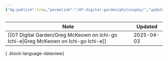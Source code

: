 ```yaml
---
{"dg-publish":true,"permalink":"/07-digital-garden/philosophy/","updated":"2025-04-03T20:03:34.353-07:00"}
---
```



| Note                                                                                    | Updated    |
| --------------------------------------------------------------------------------------- | ---------- |
| [[07 Digital Garden/Greg McKeown on Ichi-go Ichi-e\|Greg McKeown on Ichi-go Ichi-e]] | 2025-04-03 |

{ .block-language-dataview}
